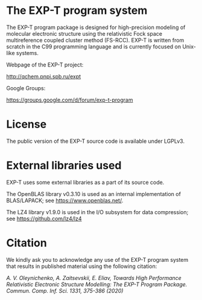 # The EXP-T program system 

The EXP-T program package is designed for high-precision modeling of molecular electronic structure using the relativistic Fock space multireference coupled cluster method (FS-RCC). EXP-T is written from scratch in the C99 programming language and is currently focused on Unix-like systems. 

Webpage of the EXP-T project:

http://qchem.pnpi.spb.ru/expt

Google Groups:

https://groups.google.com/d/forum/exp-t-program

# License

The public version of the EXP-T source code is available under LGPLv3.

# External libraries used

EXP-T uses some external libraries as a part of its source code.

The OpenBLAS library v0.3.10 is used as an internal implementation of BLAS/LAPACK; see https://www.openblas.net/.

The LZ4 library v1.9.0 is used in the I/O subsystem for data compression; see https://github.com/lz4/lz4

# Citation

We kindly ask you to acknowledge any use of the EXP-T program system that results in published material using the following citation:

*A. V. Oleynichenko, A. Zaitsevskii, E. Eliav, Towards High Performance Relativistic Electronic Structure Modelling: The EXP-T Program Package. Commun. Comp. Inf. Sci. 1331, 375-386 (2020)*


